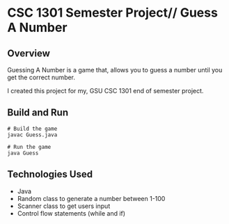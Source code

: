 # CSC 1301 Semester Project// Guess A Number

## Overview 

Guessing A Number is a game that, allows you to guess a number until you get the correct number. 


I created this project for my, GSU CSC 1301 end of semester project. 


## Build and Run
```
# Build the game 
javac Guess.java

# Run the game
java Guess

```




## Technologies Used 
- Java 
- Random class to generate a number between 1-100
- Scanner class to get users input
- Control flow statements (while and if)










